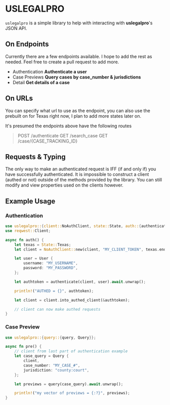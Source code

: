 # USLEGALPRO

`uslegalpro` is a simple library to help with interacting with **uslegalpro**'s JSON API.

## On Endpoints

Currently there are a few endpoints available. I hope to add the rest as needed. Feel free to create a pull request to add more.

- Authentication **Authenticate a user**
- Case Previews **Query cases by case_number & jurisdictions**
- Detail **Get details of a case**

## On URLs

You can specify what url to use as the endpoint, you can also use the prebuilt on for Texas right now, I plan to add more states later on.

It's presumed the endpoints above have the following routes

> POST /authenticate
> GET /search_case
> GET /case/{CASE_TRACKING_ID}

## Requests & Typing

The only way to make an authenticated request is IFF (if and only if) you have successfully authenticated. It is impossible to construct a client (authed or not) outside of the methods provided by the library. You can still modify and view properties used on the clients however.

## Example Usage

### Authentication

```rust
use uslegalpro::{client::NoAuthClient, state::State, auth::{authenticate, user::User}};
use reqwest::Client;

async fn auth() {
    let texas = State::Texas;
    let client = NoAuthClient::new(client, "MY_CLIENT_TOKEN", texas.endpoint());

    let user = User {
        username: "MY_USERNAME",
        password: "MY_PASSWORD",
    };

    let authtoken = authenticate(client, user).await.unwrap();

    println!("AUTHED = {}", authtoken);

    let client = client.into_authed_client(&authtoken);

    // client can now make authed requests
}
```

### Case Preview

```rust
use uslegalpro::{query::{query, Query}};

async fn pre() {
    // client from last part of authentication example
    let case_query = Query {
        client,
        case_number: "MY_CASE_#",
        jurisdiction: "county:court",
    };

    let previews = query(case_query).await.unwrap();

    println!("my vector of previews = {:?}", previews);
}
```

